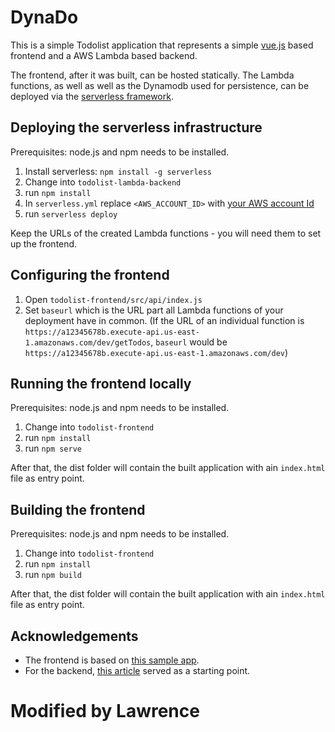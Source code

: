 # DynaDo

This is a simple Todolist application that represents a simple [vue.js](https://vuejs.org/) based frontend and
a AWS Lambda based backend.

The frontend, after it was built, can be hosted statically.
The Lambda functions, as well as well as the Dynamodb used for persistence, can
be deployed via the [serverless framework](https://www.serverless.com/).

## Deploying the serverless infrastructure

Prerequisites: node.js and npm needs to be installed.

1. Install serverless: `npm install -g serverless`
2. Change into `todolist-lambda-backend`
3. run `npm install`
4. In `serverless.yml` replace `<AWS_ACCOUNT_ID>` with [your AWS account Id](https://docs.aws.amazon.com/IAM/latest/UserGuide/console_account-alias.html)
5. run `serverless deploy`

Keep the URLs of the created Lambda functions - you will need them to set up the frontend.

## Configuring the frontend

1. Open `todolist-frontend/src/api/index.js`
2. Set `baseurl` which is the URL part all Lambda functions of your deployment have in common.
   (If the URL of an individual function is `https://a12345678b.execute-api.us-east-1.amazonaws.com/dev/getTodos`, `baseurl` would be `https://a12345678b.execute-api.us-east-1.amazonaws.com/dev`)

## Running the frontend locally

Prerequisites: node.js and npm needs to be installed.

1. Change into `todolist-frontend`
2. run `npm install`
3. run `npm serve`

After that, the dist folder will contain the built application with ain `index.html` file as entry point.

## Building the frontend

Prerequisites: node.js and npm needs to be installed.

1. Change into `todolist-frontend`
2. run `npm install`
3. run `npm build`

After that, the dist folder will contain the built application with ain `index.html` file as entry point.

## Acknowledgements

- The frontend is based on [this sample app](https://github.com/Banderstadt/vue-todo-app).
- For the backend, [this article](https://medium.com/better-programming/store-fetch-from-dynamodb-with-aws-lambda-342d1785a5d0)
  served as a starting point.

# Modified by Lawrence  
